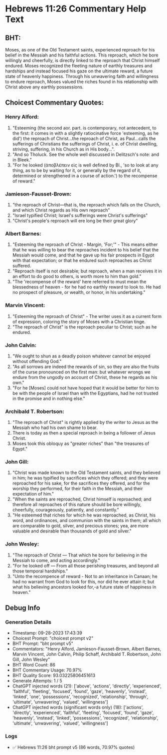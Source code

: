 # Hebrews 11:26 Commentary Help Text

## BHT:
Moses, as one of the Old Testament saints, experienced reproach for his belief in the Messiah and his faithful actions. This reproach, which he bore willingly and cheerfully, is directly linked to the reproach that Christ himself endured. Moses recognized the fleeting nature of earthly treasures and hardships and instead focused his gaze on the ultimate reward, a future state of heavenly happiness. Through his unwavering faith and willingness to endure reproach, Moses valued the riches found in his relationship with Christ above any earthly possessions.

## Choicest Commentary Quotes:
### Henry Alford:
1. "Esteeming (the second aor. part. is contemporary, not antecedent, to the first: it comes in with a slightly ratiocinative force 'esteeming, as he did') the reproach of Christ...the reproach of Christ, as Paul...calls the sufferings of Christians the sufferings of Christ, i. e. of Christ dwelling, striving, suffering, in his Church as in His body...".
2. "And so Tholuck. See the whole well discussed in Delitzsch's note: and in Bleek."
3. "For he looked (ἀποβλέπειν εἰς is well defined by Bl., 'so to look at any thing, as to be by waiting for it, or generally by the regard of it, determined or strengthened in a course of action.') to the recompense of reward."

### Jamieson-Fausset-Brown:
1. "the reproach of Christ—that is, the reproach which falls on the Church, and which Christ regards as His own reproach"
2. "Israel typified Christ; Israel's sufferings were Christ's sufferings"
3. "Christ's people's reproach will ere long be their great glory"

### Albert Barnes:
1. "Esteeming the reproach of Christ - Margin, 'For;'" - This means either that he was willing to bear the reproaches incident to his belief that the Messiah would come, and that he gave up his fair prospects in Egypt with that expectation; or that he endured such reproaches as Christ suffered.
2. "Reproach itself is not desirable; but reproach, when a man receives it in an effort to do good to others, is worth more to him than gold."
3. "The 'recompense of the reward' here referred to must mean the blessedness of heaven - for he had no earthly reward to look to. He had no prospect of pleasure, or wealth, or honor, in his undertaking."

### Marvin Vincent:
1. "Esteeming the reproach of Christ" - The writer uses it as a current form of expression, coloring the story of Moses with a Christian tinge.
2. "The reproach of Christ" is the reproach peculiar to Christ; such as he endured.

### John Calvin:
1. "We ought to shun as a deadly poison whatever cannot be enjoyed without offending God."
2. "As all sorrows are indeed the rewards of sin, so they are also the fruits of the curse pronounced on the first man: but whatever wrongs we endure from the ungodly on account of Christ, these he regards as his own."
3. "For he [Moses] could not have hoped that it would be better for him to be with the people of Israel than with the Egyptians, had he not trusted in the promise and in nothing else."

### Archibald T. Robertson:
1. "The reproach of Christ" is rightly applied by the writer to Jesus as the Messiah who had his own shame to bear.
2. There is today as then a special reproach in being a follower of Jesus Christ.
3. Moses took this obloquy as "greater riches" than "the treasures of Egypt."

### John Gill:
1. "Christ was made known to the Old Testament saints, and they believed in him; he was typified by sacrifices which they offered; and they were reproached for his sake, for the sacrifices they offered, and for the worship they performed, for their faith in the Messiah, and their expectation of him."
2. "When the saints are reproached, Christ himself is reproached; and therefore all reproaches of this nature should be bore willingly, cheerfully, courageously, patiently, and constantly."
3. "He esteemed that riches for which he was reproached, as Christ, his word, and ordinances, and communion with the saints in them; all which are comparable to gold, silver, and precious stones; yea, are more valuable and desirable than thousands of gold and silver."

### John Wesley:
1. "The reproach of Christ — That which he bore for believing in the Messiah to come, and acting accordingly."
2. "For he looked off — From all those perishing treasures, and beyond all those temporal hardships."
3. "Unto the recompence of reward - Not to an inheritance in Canaan; he had no warrant from God to look for this, nor did he ever attain it; but what his believing ancestors looked for,-a future state of happiness in heaven."


## Debug Info
### Generation Details
- Timestamp: 09-28-2023 17:43:39
- Choicest Prompt: "choicest prompt v2"
- BHT Prompt: "bht prompt v5"
- Commentators: "Henry Alford, Jamieson-Fausset-Brown, Albert Barnes, Marvin Vincent, John Calvin, Philip Schaff, Archibald T. Robertson, John Gill, John Wesley"
- BHT Word Count: 86
- BHT Commentary Usage: 70.97%
- BHT Quality Score: 93.03225806451613
- Generate Attempts: 1 / 5
- ChatGPT injected words (21):
	['above', 'actions', 'directly', 'experienced', 'faithful', 'fleeting', 'focused', 'found', 'gaze', 'heavenly', 'instead', 'linked', 'one', 'possessions', 'recognized', 'relationship', 'through', 'ultimate', 'unwavering', 'valued', 'willingness']
- ChatGPT injected words (significant words only) (18):
	['actions', 'directly', 'experienced', 'faithful', 'fleeting', 'focused', 'found', 'gaze', 'heavenly', 'instead', 'linked', 'possessions', 'recognized', 'relationship', 'ultimate', 'unwavering', 'valued', 'willingness']

### Logs
- ✅ Hebrews 11:26 bht prompt v5 (86 words, 70.97% quotes)